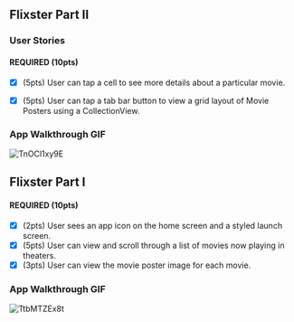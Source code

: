 ## Flixster Part II

### User Stories

#### REQUIRED (10pts)
- [x] (5pts) User can tap a cell to see more details about a particular movie.
- [x] (5pts) User can tap a tab bar button to view a grid layout of Movie Posters using a CollectionView.


### App Walkthrough GIF



![TnOCl1xy9E](https://user-images.githubusercontent.com/79591114/148260576-b1daa129-aafb-4e24-9ff1-e332fdf98f38.gif)












## Flixster Part I


#### REQUIRED (10pts)
- [x] (2pts) User sees an app icon on the home screen and a styled launch screen.
- [x] (5pts) User can view and scroll through a list of movies now playing in theaters.
- [x] (3pts) User can view the movie poster image for each movie.

### App Walkthrough GIF

![TtbMTZEx8t](https://user-images.githubusercontent.com/79591114/147973784-aa43bd3e-aba0-4386-a671-72acf258d707.gif)

